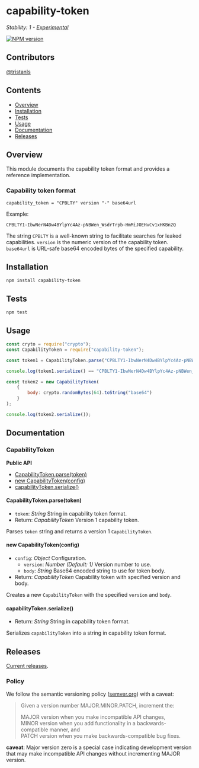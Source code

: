 # capability-token

_Stability: 1 - [Experimental](https://github.com/tristanls/stability-index#stability-1---experimental)_

[![NPM version](https://badge.fury.io/js/capability-token.png)](http://npmjs.org/package/capability-token)

## Contributors

[@tristanls](https://github.com/tristanls)

## Contents

  * [Overview](#overview)
  * [Installation](#installation)
  * [Tests](#tests)
  * [Usage](#usage)
  * [Documentation](#documentation)
  * [Releases](#releases)

## Overview

This module documents the capability token format and provides a reference implementation.

### Capability token format

```
capability_token = "CPBLTY" version "-" base64url
```

Example:

```
CPBLTY1-IbwNerN4Dw4BYlpYc4Az-pNBWen_WsdrTrpb-HmMiJOEHvCv1xHKBn2Q
```

The string `CPBLTY` is a well-known string to facilitate searches for leaked
capabilities. `version` is the numeric version of the capability token.
`base64url` is URL-safe base64 encoded bytes of the specified capability.

## Installation

    npm install capability-token

## Tests

    npm test

## Usage

```javascript
const cryto = require("crypto");
const CapabilityToken = require("capability-token");

const token1 = CapabilityToken.parse("CPBLTY1-IbwNerN4Dw4BYlpYc4Az-pNBWen_WsdrTrpb-HmMiJOEHvCv1xHKBn2Q");

console.log(token1.serialize() == "CPBLTY1-IbwNerN4Dw4BYlpYc4Az-pNBWen_WsdrTrpb-HmMiJOEHvCv1xHKBn2Q")

const token2 = new CapabilityToken(
    {
        body: crypto.randomBytes(64).toString("base64")
    }
);

console.log(token2.serialize());
```

## Documentation

### CapabilityToken

**Public API**
  * [CapabilityToken.parse(token)](#capabilitytokenparsetoken)
  * [new CapabilityToken(config)](#new-capabilitytokenconfig)
  * [capabilityToken.serialize()](#capabilitytokenserialize)

#### CapabilityToken.parse(token)

  * `token`: _String_ String in capability token format.
  * Return: _CapabilityToken_ Version 1 capability token.

Parses `token` string and returns a version 1 `CapabilityToken`.

#### new CapabilityToken(config)

  * `config`: _Object_ Configuration.
    * `version`: _Number_ _(Default: 1)_ Version number to use.
    * `body`: _String_ Base64 encoded string to use for token body.
  * Return: _CapabilityToken_ Capability token with specified version and body.

Creates a new `CapabilityToken` with the specified `version` and `body`.

#### capabilityToken.serialize()

  * Return: _String_ String in capability token format.

Serializes `capabilityToken` into a string in capability token format.

## Releases

[Current releases](https://github.com/capabilityio/capability-token/releases).

### Policy

We follow the semantic versioning policy ([semver.org](http://semver.org/)) with a caveat:

> Given a version number MAJOR.MINOR.PATCH, increment the:
>
>MAJOR version when you make incompatible API changes,<br/>
>MINOR version when you add functionality in a backwards-compatible manner, and<br/>
>PATCH version when you make backwards-compatible bug fixes.

**caveat**: Major version zero is a special case indicating development version that may make incompatible API changes without incrementing MAJOR version.


